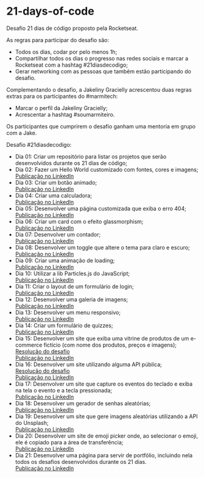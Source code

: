 # 21-days-of-code
Desafio 21 dias de código proposto pela Rocketseat.

As regras para participar do desafio são:
- Todos os dias, codar por pelo menos 1h;
- Compartilhar todos os dias o progresso nas redes sociais e marcar a Rocketseat com a hashtag #21diasdecodigo;
- Gerar networking com as pessoas que também estão participando do desafio.

Complementando o desafio, a Jakeliny Gracielly acrescentou duas regras extras para os participantes do #marmitech:
- Marcar o perfil da Jakeliny Gracielly;
- Acrescentar a hashtag #soumarmiteiro.

Os participantes que cumprirem o desafio ganham uma mentoria em grupo com a Jake.

Desafio #21diasdecodigo:
- Dia 01: Criar um repositório para listar os projetos que serão desenvolvidos durante os 21 dias de código;
- Dia 02: Fazer um Hello World customizado com fontes, cores e imagens; <br>
<a href="https://www.linkedin.com/posts/madalena-machado-rocha-a79242116_21diasdecodigo-21diasdecodigo-marmitech-activity-6965774524680179712-avas?utm_source=share&utm_medium=member_desktop">Publicação no LinkedIn</a>
- Dia 03: Criar um botão animado; <br>
<a href="https://www.linkedin.com/posts/madalena-machado-rocha-a79242116_21diasdecodigo-21diasdecodigo-marmitech-activity-6966099278029045760-dJYe?utm_source=share&utm_medium=member_desktop">Publicação no LinkedIn</a>
- Dia 04: Criar uma calculadora; <br>
<a href="https://www.linkedin.com/posts/madalena-machado-rocha-a79242116_21diasdecodigo-21diasdecodigo-marmitech-activity-6966529568912388096-oY_r?utm_source=share&utm_medium=member_desktop">Publicação no LinkedIn</a>
- Dia 05: Desenvolver uma página customizada que exiba o erro 404; <br>
<a href="https://www.linkedin.com/posts/madalena-machado-rocha-a79242116_21diasdecodigo-21diasdecodigo-marmitech-activity-6966920925136994304-OgPn?utm_source=share&utm_medium=member_desktop">Publicação no LinkedIn</a>
- Dia 06: Criar um card com o efeito glassmorphism; <br>
<a href="https://www.linkedin.com/posts/madalena-machado-rocha-a79242116_21diasdecodigo-21diasdecodigo-marmitech-activity-6967193165405536257-QZs_?utm_source=share&utm_medium=member_desktop">Publicação no LinkedIn</a>
- Dia 07: Desenvolver um contador; <br>
<a href="https://www.linkedin.com/posts/madalena-machado-rocha-a79242116_21diasdecodigo-21diasdecodigo-marmitech-activity-6967669080795279360-nrwb?utm_source=share&utm_medium=member_desktop">Publicação no LinkedIn</a>
- Dia 08: Desenvolver um toggle que altere o tema para claro e escuro; <br>
<a href="https://www.linkedin.com/posts/madalena-machado-rocha-a79242116_21diasdecodigo-21diasdecodigo-marmitech-activity-6968016369409757184-p2dw?utm_source=share&utm_medium=member_desktop">Publicação no LinkedIn</a>
- Dia 09: Criar uma animação de loading; <br>
<a href="https://www.linkedin.com/posts/madalena-machado-rocha-a79242116_21diasdecodigo-21diasdecodigo-marmitech-activity-6968216994588356609-FIZV?utm_source=share&utm_medium=member_desktop">Publicação no LinkedIn</a>
- Dia 10: Utilizar a lib Particles.js do JavaScript; <br>
<a href="https://www.linkedin.com/posts/madalena-machado-rocha-a79242116_21diasdecodigo-21diasdecodigo-marmitech-activity-6968750797740212224-dwjb?utm_source=share&utm_medium=member_desktop">Publicação no LinkedIn</a>
- Dia 11: Criar o layout de um formulário de login; <br>
<a href="https://www.linkedin.com/posts/madalena-machado-rocha-a79242116_21diasdecodigo-21diasdecodigo-marmitech-activity-6969006807709044737-O0Gh?utm_source=share&utm_medium=member_desktop">Publicação no LinkedIn</a>
- Dia 12: Desenvolver uma galeria de imagens; <br>
<a href="https://www.linkedin.com/posts/madalena-machado-rocha-a79242116_21diasdecodigo-21diasdecodigo-marmitech-activity-6969487224270655488-jNyv?utm_source=share&utm_medium=member_desktop">Publicação no LinkedIn</a>
- Dia 13: Desenvolver um menu responsivo; <br>
<a href="https://www.linkedin.com/posts/madalena-machado-rocha-a79242116_21diasdecodigo-21diasdecodigo-marmitech-activity-6969795088340127744-mZ7H?utm_source=share&utm_medium=member_desktop">Publicação no LinkedIn</a>
- Dia 14: Criar um formulário de quizzes; <br>
<a href="https://www.linkedin.com/posts/madalena-machado-rocha-a79242116_21diasdecodigo-21diasdecodigo-marmitech-activity-6970208141288333312-3H85?utm_source=share&utm_medium=member_desktop">Publicação no LinkedIn</a>
- Dia 15: Desenvolver um site que exiba uma vitrine de produtos de um e-commerce fictício (com nome dos produtos, preços e imagens); <br>
<a href="https://github.com/madalena-rocha/rocket-shoes">Resolução do desafio</a> <br>
<a href="https://www.linkedin.com/posts/madalena-machado-rocha-a79242116_21diasdecodigo-21diasdecodigo-marmitech-activity-6970761850267340801-QjMJ?utm_source=share&utm_medium=member_desktop">Publicação no LinkedIn</a>
- Dia 16: Desenvolver um site utilizando alguma API pública; <br>
<a href="https://github.com/madalena-rocha/rocketflix">Resolução do desafio</a> <br>
<a href="https://www.linkedin.com/posts/madalena-machado-rocha-a79242116_21diasdecodigo-21diasdecodigo-marmitech-activity-6971662192764989440-XxWZ?utm_source=share&utm_medium=member_desktop">Publicação no LinkedIn</a>
- Dia 17: Desenvolver um site que capture os eventos do teclado e exiba na tela o evento e a tecla pressionada; <br>
<a href="https://www.linkedin.com/posts/madalena-machado-rocha-a79242116_21diasdecodigo-21diasdecodigo-marmitech-activity-6971846707814785024-P2n0?utm_source=share&utm_medium=member_desktop">Publicação no LinkedIn</a>
- Dia 18: Desenvolver um gerador de senhas aleatórias; <br>
<a href="https://www.linkedin.com/posts/madalena-machado-rocha-a79242116_21diasdecodigo-21diasdecodigo-marmitech-activity-6972018222174744576-tAcf?utm_source=share&utm_medium=member_desktop">Publicação no LinkedIn</a>
- Dia 19: Desenvolver um site que gere imagens aleatórias utilizando a API do Unsplash; <br>
<a href="https://www.linkedin.com/posts/madalena-machado-rocha-a79242116_21diasdecodigo-21diasdecodigo-marmitech-activity-6972366752600977409-VBpr?utm_source=share&utm_medium=member_desktop">Publicação no LinkedIn</a>
- Dia 20: Desenvolver um site de emoji picker onde, ao selecionar o emoji, ele é copiado para a área de transferência; <br>
<a href="https://www.linkedin.com/posts/madalena-machado-rocha-a79242116_21diasdecodigo-21diasdecodigo-marmitech-activity-6972748756697931776-sOTq?utm_source=share&utm_medium=member_desktop">Publicação no LinkedIn</a>
- Dia 21: Desenvolver uma página para servir de portfólio, incluindo nela todos os desafios desenvolvidos durante os 21 dias. <br>
<a href="https://www.linkedin.com/posts/madalena-machado-rocha-a79242116_21diasdecodigo-21diasdecodigo-marmitech-activity-6972932885418786819-i3y1?utm_source=share&utm_medium=member_desktop">Publicação no LinkedIn</a>

